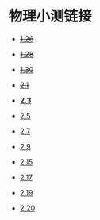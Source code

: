 # 物理小测链接

- ~~[1.26](https://ks.wjx.top/vj/PgyWFFd.aspx)~~

- ~~[1.28](https://ks.wjx.top/jq/104089560.aspx)~~

- ~~[1.30](https://ks.wjx.top/vj/PnFsbej.aspx)~~

- ~~[2.1](https://ks.wjx.top/vj/Q0PfAAV.aspx)~~

- **[2.3](https://ks.wjx.top/vj/YfoyyWr.aspx)**

- [2.5](https://ks.wjx.top/vj/wFCUUBo.aspx)

- [2.7](https://ks.wjx.top/vj/rXi9hhl.aspx)

- [2.9](https://ks.wjx.top/vj/m5E9dXX.aspx)

- [2.15](https://ks.wjx.top/vj/wC6UUUT.aspx)

- [2.17](https://ks.wjx.top/vj/hOccHEo.aspx)

- [2.19](https://ks.wjx.top/vj/wG7UUH4.aspx)

- [2.20](https://ks.wjx.top/vj/wu2UUH9.aspx)